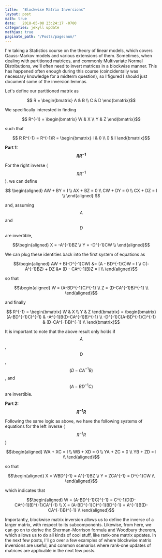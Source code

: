 ```yaml
---
title:  "Blockwise Matrix Inversions"
layout: post
math: true
date:   2018-05-08 23:24:17 -0700
categories: jekyll update
mathjax: true
paginate_path: "/Posts/page:num/"
---
```


I'm taking a Statistics course on the theory of linear models, which covers Gauss-Markov models and various extensions of them.  Sometimes, when dealing with partitioned matrices, and commonly Multivariate Normal Distributions, we'll often need to invert matrices in a blockwise manner.  This has happened often enough during this course (coincidentally was necessary knowledge for a midterm question), so I figured I should just document some of the inversion lemmas.

Let's define our partitioned matrix as

$$ R = \begin{bmatrix}
A & B \\
C & D
\end{bmatrix}$$

We specifically interested in finding

$$ R^{-1} = \begin{bmatrix}
W & X \\
Y & Z
\end{bmatrix}$$

such that

$$ R R^{-1} = R^{-1}R =
\begin{bmatrix}
I & 0 \\
0 & I
\end{bmatrix}$$


**Part 1: $$R R^{-1}$$**


For the right inverse ($$R R^{-1}$$), we can define

$$ \begin{aligned}
AW + BY = I \\
AX + BZ = 0 \\
CW + DY = 0 \\
CX + DZ = I \\
\end{aligned}
$$

and, assuming $$A$$ and $$D$$ are invertible,

$$\begin{aligned}
X = -A^{-1}BZ \\
Y = -D^{-1}CW \\
\end{aligned}$$

We can plug these identities back into the first system of equations as

$$\begin{aligned}
AW + B(-D^{-1}CW) &= (A - BD^{-1}C)W = I \\
C(-A^{-1}BZ) + DZ &= (D - CA^{-1}B)Z = I \\
\end{aligned}$$

so that

$$\begin{aligned}
W = (A-BD^{-1}C)^{-1} \\
Z = (D-CA^{-1}B)^{-1} \\
\end{aligned}$$

and finally

$$ R^{-1} = \begin{bmatrix}
W & X \\
Y & Z
\end{bmatrix}
= \begin{bmatrix}
(A-BD^{-1}C)^{-1} & -A^{-1}B(D-CA^{-1}B)^{-1} \\
-D^{-1}C(A-BD^{-1}C)^{-1} & (D-CA^{-1}B)^{-1} \\
\end{bmatrix}$$

It is important to note that the above result only holds if $$A$$, $$D$$, $$(D-CA^{-1}B)$$, and $$(A-BD^{-1}C)$$ are invertible.

**Part 2: $$R^{-1} R$$**

Following the same logic as above, we have the following systems of equations for the left inverse ($$R^{-1}R$$)

$$\begin{aligned}
WA + XC = I \\
WB + XD = 0 \\
YA + ZC = 0 \\
YB + ZD = I \\
\end{aligned}$$

so that

$$\begin{aligned}
X = WBD^{-1} = A^{-1}BZ \\
Y = ZCA^{-1} = D^{-1}CW \\
\end{aligned}$$

which indicates that

$$\begin{aligned}
W = (A-BD^{-1}C)^{-1} = C^{-1}D(D-CA^{-1}B)^{-1}CA^{-1} \\
X = (A-BD^{-1}C)^{-1}BD^{-1} = A^{-1}B(D-CA^{-1}B)^{-1} \\
\end{aligned}$$

Importantly, blockwise matrix inversion allows us to define the inverse of a larger matrix, with respect to its subcomponents.  Likewise, from here, we can go on to derive the Sherman-Morrison formula and Woodbury theorem, which allows us to do all kinds of cool stuff, like rank-one matrix updates.  In the next few posts, I'll go over a few examples of where blockwise matrix inversions are useful, and common scenarios where rank-one updates of matrices are applicable in the next few posts.

[jekyll-docs]: https://jekyllrb.com/docs/home
[jekyll-gh]:   https://github.com/jekyll/jekyll
[jekyll-talk]: https://talk.jekyllrb.com/
